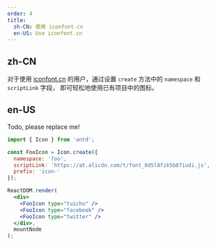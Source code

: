 ```yaml
---
order: 4
title:
  zh-CN: 使用 iconfont.cn
  en-US: Use iconfont.cn
---
```


## zh-CN

对于使用 [iconfont.cn](http://iconfont.cn/) 的用户，通过设置 `create` 方法中的 `namespace` 和 `scriptLink` 字段， 即可轻松地使用已有项目中的图标。

## en-US

Todo, please replace me!

````jsx
import { Icon } from 'antd';

const FooIcon = Icon.create({
  namespace: 'foo',
  scriptLink: 'https://at.alicdn.com/t/font_8d5l8fzk5b87iudi.js',
  prefix: 'icon-'
});

ReactDOM.render(
  <div>
    <FooIcon type="tuichu" />
    <FooIcon type="facebook" />
    <FooIcon type="twitter" />
  </div>,
  mountNode
);
````
